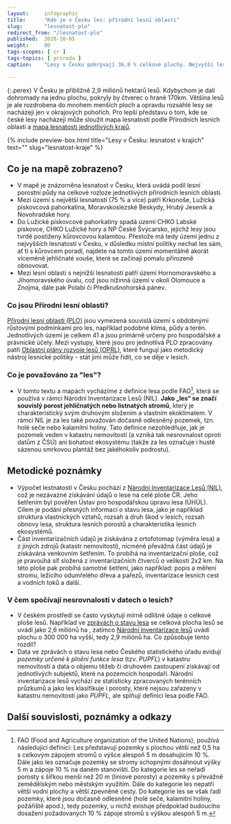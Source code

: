 ```yaml
---
layout:     infographic
title:      "Kde je v Česku les: přírodní lesní oblasti"
slug:       "lesnatost-plo"
redirect_from: "/lesnatost-plo"
published:  2020-10-05
weight:     90
tags-scopes: [ cr ]
tags-topics: [ priroda ]
caption:    "Lesy v Česku pokrývají 36,8 % celkové plochy. Nejvyšší lesnatost najdeme v okrajových pohořích, nejnižsí je v Polabí a nížinných úvalech."

---
```


{:.perex}
V Česku je přibližně 2,9 miliónů hektarů lesů. Kdybychom je dali dohromady na jednu plochu, pokryly by čtverec o hraně 170km. Většina lesů je ale rozdrobena do mnohem menších ploch a opravdu rozsáhlé lesy se nacházejí jen v okrajových pohořích. Pro lepší představu o tom, kde se české lesy nacházejí může sloužit mapa lesnatosti podle Přírodních lesních oblastí a [mapa lesnatosti jednotlivých krajů](/lesnatost-kraje). 


{% include preview-box.html
    title="Lesy v Česku: lesnatost v krajích"
    text=""
    slug="lesnatost-kraje"
%}
## Co je na mapě zobrazeno? 
- V mapě je znázorněna lesnatost v Česku, která uvádá podíl lesní porostní půdy na celkové rozloze jednotlivých přírodních lesních oblastí.
- Mezi území s největší lesnatostí (75 % a více) patří Krkonoše, Lužická pískovcová pahorkatina, Moravskoslezské Beskydy, Hrubý Jeseník a Novohradské hory.
- Do Lužické pískovcové pahorkatiny spadá území CHKO Labské pískovce, CHKO Lužické hory a NP České Švýcarsko, jejichž lesy jsou tvrdě postiženy kůrovcovou kalamitou. Přestože má tedy území jednu z nejvyšších lesnatostí v Česku, v důsledku místní politiky nechat les sám, ať ti s kůrovcem poradí, najdete na tomto území momentálně akorát víceméně jehličnaté souše, které se začínají pomalu přirozeně obnovovat. 
- Mezi lesní oblasti s nejnižší lesnatostí patří území Hornomoravského a Jihomoravského úvalu, což jsou nížinná území v okolí Olomouce a Znojma, dále pak Polabí či Předkrušnohorská pánev. 

### Co jsou Přírodní lesní oblasti?

[Přírodní lesní oblasti (PLO)](http://www.uhul.cz/nase-cinnost/oblastni-plany-rozvoje-lesu/prirodni-lesni-oblasti-plo) jsou vymezená souvislá území s obdobnými růstovými podmínkami pro les, například podobné klima, půdy a terén. Jednotlivých území je celkem 41 a jsou primárně určeny pro hospodářské a právnické účely. Mezi vystupy, které jsou pro jednotlivá PLO zpracovány patří [Oblastní plány rozvoje lesů (OPRL)](http://www.uhul.cz/nase-cinnost/oblastni-plany-rozvoje-lesu/co-jsou-to-oprl), které fungují jako metodický nástroj lesnické politiky - stát jimi může řidit, co se děje v lesích.  

### Co je považováno za "les"?

- V tomto textu a mapách vycházíme z definice lesa podle FAO[^1], která se používá v rámci Národní Inventarizace Lesů (NIL). **Jako „les“ se značí souvislý porost jehličnatých nebo listnatých stromů**, který je charakteristický svým druhovým složením a vlastním ekoklimatem. V rámci NIL je za les také považován dočasně odlesněný pozemek, tzn. holé seče nebo kalamitní holiny. Tato definice nezohledňuje, jak je pozemek veden v katastru nemovitostí (a vzniká tak nesrovnalost oproti datům z ČSÚ) ani bohatost ekosystému (takže za les označuje i hustě sázenou smrkovou plantáž bez jakéhokoliv podrostu). 

## Metodické poznámky
-  Výpočet lestnatosti v Česku pochází z [Národní Inventarizace Lesů (NIL)](http://www.uhul.cz/kdo-jsme/aktuality/938-publikace-narodni-inventarizace-lesu-v-ceske-republice-vysledky-druheho-cyklu-2011-2015), což je nezávazné získávání údajů o lese na celé ploše ČR. Jeho šetřením byl pověřen Ústav pro hospodářskou úpravu lesa (ÚHÚL). Cílem je podání přesných informací o stavu lesa, jako je například struktura vlastnických vztahů, rozsah a druh škod v lesích, rozsah obnovy lesa, struktura lesních porostů a charakteristika lesních ekosystémů.
- Část inventarizačních údajů je získávána z ortofotomap (výměra lesa) a z jiných zdrojů (katastr nemovitostí), nicméně převážná část údajů je získávána venkovním šetřením. To probíhá na inventarizační ploše, což je pravoúhá síť složená z inventarizačních čtverců o velikosti 2x2 km. Na této ploše pak probíhá samotné šetření, jako například: popis a měření stromu, ležícího odumřelého dřeva a pařezů, inventarizace lesních cest a vodních toků a další. 

### V čem spočívají nesrovnalosti v datech o lesích? 

- V českém prostředí se často vyskytují mírně odlišné údaje o celkové ploše lesů. Například ve [zprávách o stavu lesa](http://eagri.cz/public/web/mze/lesy/lesnictvi/zprava-o-stavu-lesa-a-lesniho/) se celková plocha lesů se uvádí jako 2,6 miliónů ha , zatímco [Národní inventarizace lesů](http://www.uhul.cz/kdo-jsme/aktuality/938-publikace-narodni-inventarizace-lesu-v-ceske-republice-vysledky-druheho-cyklu-2011-2015) uvádí plochu o 300 000 ha vyšší, tedy 2,9 miliónů ha. Co způsobuje tento rozdíl? 
- Data ve zprávách o stavu lesa nebo Českého statistického úřadu evidují *pozemky určené k plnění funkce lesa* (tzv. *PUPFL*) v katastru nemovitostí a data o objemu těžeb či druhovém zastoupení získávají od jednotlivých subjektů, které na pozemcích hospodaří. Národní inventarizace lesů vychází ze statisticky zpracovaných terénních průzkumů a jako les klasifikuje i porosty, které nejsou zařazeny v katastru nemovitostí jako *PUPFL*, ale splňují definici lesa podle FAO. 

## Další souvislosti, poznámky a odkazy

[^1]: FAO (Food and Agriculture organization of the United Nations), používá následující definici: Les představují pozemky s plochou větší než 0,5 ha s celkovým zápojem stromů o výšce alespoň 5 m dosahujícím 10 %. Dále jako les označuje pozemky se stromy schopnými dosáhnout výšky 5 m a zápoje 10 % na daném stanovišti. Do kategorie les se neřadí porosty s šířkou menší než 20 m (liniové porosty) a pozemky s převážně zemědělským nebo městským využitím. Dále do kategorie les nepatří větší vodní plochy a větší zpevněné cesty. Do kategorie les se však řadí pozemky, které jsou dočasně odlesněné (holé seče, kalamitní holiny, požářiště apod.), tedy pozemky, u nichž existuje předpoklad budoucího dosažení požadovaných 10 % zápoje stromů s výškou alespoň 5 m.
